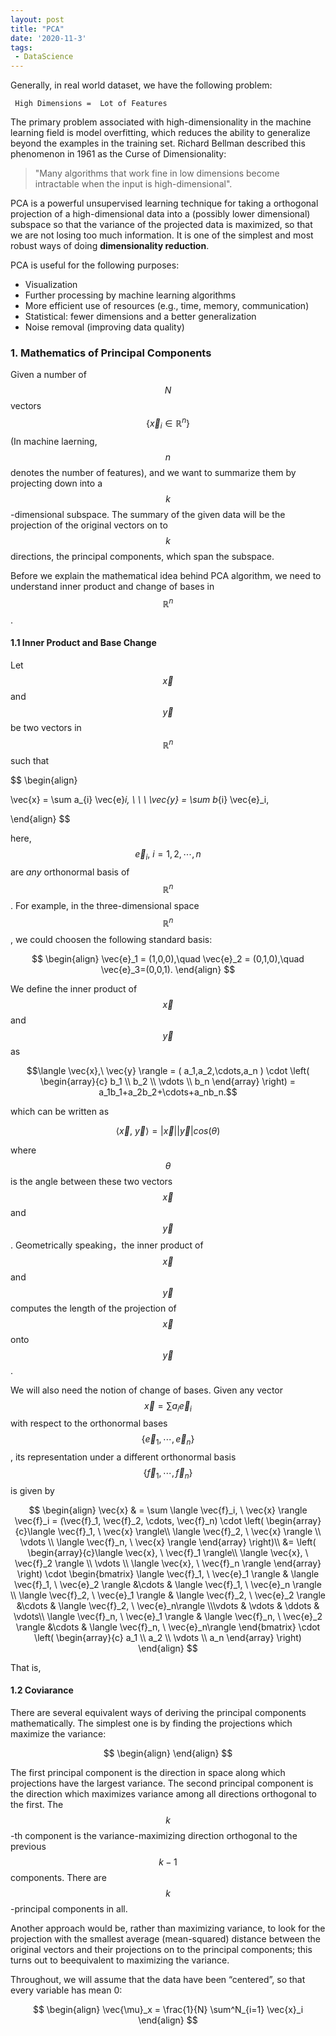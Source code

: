```yaml
---
layout: post
title: "PCA"
date: '2020-11-3'
tags:
 - DataScience
---
```


Generally, in real world dataset, we have the following problem:

     High Dimensions =  Lot of Features   
     
The primary problem associated with high-dimensionality in the machine learning field is model overfitting, which reduces the ability to generalize beyond the examples in the training set. Richard Bellman described this phenomenon in 1961 as the Curse of Dimensionality: 
> "Many algorithms that work fine in low dimensions become intractable when the input is high-dimensional".

PCA is a powerful unsupervised learning technique for taking a orthogonal projection of a high-dimensional data into a (possibly lower dimensional) subspace so  that the variance of the projected data is maximized, so that we are not losing too much information. It is one of the simplest and most robust ways of doing **dimensionality reduction**.  

PCA is useful for the following purposes:
* Visualization        
* Further processing by machine learning algorithms    
* More efficient use of resources (e.g., time, memory, communication)    
* Statistical: fewer dimensions and a better generalization    
* Noise removal (improving data quality)    
   
### 1. Mathematics of Principal Components

Given a number of $$N$$ vectors $$\{ \vec{x}_i \in \mathbb{R}^n \}$$ (In machine laerning, $$n$$ denotes the number of features), and we want to summarize them by projecting down into a $$k$$-dimensional subspace. The summary of the given data will be the projection of the original vectors on to $$k$$ directions, the principal components, which span the subspace. 

Before we explain the mathematical idea behind PCA algorithm, we need to understand inner product and change of bases in $$\mathbb{R}^n$$.

#### 1.1 Inner Product and Base Change

Let $$\vec{x}$$ and $$\vec{y}$$ be two vectors in $$\mathbb{R}^n$$ such that 

$$
\begin{align}

\vec{x} = \sum a_{i} \vec{e}_i, \ \ \   \vec{y} = \sum b_{i} \vec{e}_i,  

\end{align}
$$
 
here, $$\vec{e}_i, \ i = 1, 2, \cdots, n$$ are *any* orthonormal basis of $$\mathbb{R}^n$$. For example, in the three-dimensional space $$\mathbb{R}^n$$, we could choosen the following standard basis:

$$
\begin{align}
\vec{e}_1 = (1,0,0),\quad \vec{e}_2 = (0,1,0),\quad \vec{e}_3=(0,0,1).
\end{align}
$$

We define the inner product of $$\vec{x}$$ and $$\vec{y}$$ as

$$\langle \vec{x},\  \vec{y} \rangle = ( a_1,a_2,\cdots,a_n ) \cdot \left( \begin{array}{c} b_1 \\ b_2 \\ \vdots \\ b_n \end{array} \right) = a_1b_1+a_2b_2+\cdots+a_nb_n.$$

which can be written as 

$$\langle \vec{x}, \ \vec{y} \rangle = |\vec{x}||\vec{y}|cos(\theta)$$

where $$\theta$$ is the angle between these two vectors $$\vec{x}$$ and $$\vec{y}$$. Geometrically speaking，the inner product of $$\vec{x}$$ and $$\vec{y}$$ computes the length of the projection of $$\vec{x}$$ onto $$\vec{y}$$.

We will also need the notion of change of bases. Given any vector $$\vec{x} = \sum a_{i} \vec{e}_i$$ with respect to the orthonormal bases $$\{\vec{e}_1, \cdots, \vec{e}_n \}$$, its representation under a different orthonormal basis $$\{\vec{f}_1, \cdots, \vec{f}_n \}$$ is given by 

$$ 
\begin{align} 
\vec{x} & = \sum \langle \vec{f}_i, \ \vec{x} \rangle \vec{f}_i = (\vec{f}_1, \vec{f}_2, \cdots, \vec{f}_n) \cdot \left( \begin{array}{c}\langle \vec{f}_1, \ \vec{x} \rangle\\ \langle \vec{f}_2, \ \vec{x} \rangle \\ \vdots \\ \langle \vec{f}_n, \ \vec{x} \rangle \end{array} \right)\\
&= \left( \begin{array}{c}\langle \vec{x}, \ \vec{f}_1 \rangle\\ \langle \vec{x}, \ \vec{f}_2 \rangle \\ \vdots \\ \langle \vec{x}, \ \vec{f}_n \rangle \end{array} \right) \cdot \begin{bmatrix} \langle \vec{f}_1, \ \vec{e}_1 \rangle &  \langle \vec{f}_1, \ \vec{e}_2 \rangle &\cdots & \langle \vec{f}_1, \ \vec{e}_n \rangle \\  \langle \vec{f}_2, \ \vec{e}_1 \rangle & \langle \vec{f}_2, \ \vec{e}_2 \rangle &\cdots & \langle \vec{f}_2, \ \vec{e}_n\rangle \\\vdots & \vdots & \ddots & \vdots\\ \langle \vec{f}_n, \ \vec{e}_1 \rangle & \langle \vec{f}_n, \ \vec{e}_2 \rangle &\cdots & \langle \vec{f}_n, \ \vec{e}_n\rangle \end{bmatrix} \cdot \left( \begin{array}{c} a_1 \\ a_2 \\ \vdots \\ a_n \end{array} \right)
\end{align}
$$

That is, 

#### 1.2 Coviarance 

There are several equivalent ways of deriving the principal components mathematically. The simplest one is by finding the projections which maximize the variance:

$$
\begin{align}
\end{align}
$$

The first principal component is the direction in space along which projections have the largest variance. The second principal component is the direction which maximizes variance among all directions orthogonal to the first. The $$k$$-th component is the variance-maximizing direction orthogonal to the previous $$k−1$$ components. There are $$k$$-principal components in all. 


Another approach would be, rather than maximizing variance, to look for the projection with the smallest average (mean-squared) distance between the original vectors and their projections on to the principal components; this turns out to beequivalent to maximizing the variance.

Throughout, we will assume that the data have been “centered”, so that every variable has mean 0:

$$
\begin{align}
	\vec{\mu}_x = \frac{1}{N} \sum^N_{i=1} \vec{x}_i
\end{align}
$$

